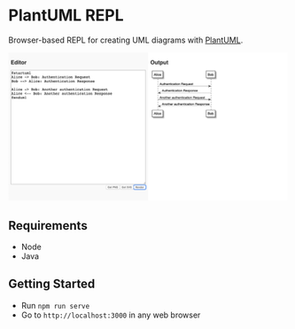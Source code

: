 # PlantUML REPL

Browser-based REPL for creating UML diagrams with [PlantUML](https://plantuml.com/).

![Demo Screenshot](screenshot.png)

## Requirements

- Node
- Java

## Getting Started

- Run `npm run serve`
- Go to `http://localhost:3000` in any web browser
